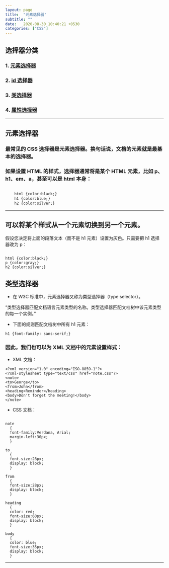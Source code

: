 ```yaml
---
layout: page
title:  "元素选择器"
subtitle: ""
date:   2020-08-30 10:40:21 +0530
categories: ["CSS"]
---
```

## 选择器分类

### 1. [元素选择器](https://kid0724.github.io/css/2020/08/30/%E5%85%83%E7%B4%A0%E9%80%89%E6%8B%A9%E5%99%A8.html)

### 2. [id 选择器](https://kid0724.github.io/css/2020/08/30/ID%E9%80%89%E6%8B%A9%E5%99%A8.html)

### 3. [类选择器](https://kid0724.github.io/css/2020/08/30/%E7%B1%BB%E9%80%89%E6%8B%A9%E5%99%A8.html)

### 4. [属性选择器](https://kid0724.github.io/css/2020/08/30/%E5%B1%9E%E6%80%A7%E9%80%89%E6%8B%A9%E5%99%A8.html)

---
## 元素选择器

### 最常见的 CSS 选择器是元素选择器。换句话说，文档的元素就是最基本的选择器。
### 如果设置 HTML 的样式，选择器通常将是某个 HTML 元素，比如 p、h1、em、a，甚至可以是 html 本身：

```html

    html {color:black;}
    h1 {color:blue;}
    h2 {color:silver;}

```

---

## 可以将某个样式从一个元素切换到另一个元素。

假设您决定将上面的段落文本（而不是 h1 元素）设置为灰色。只需要把 h1 选择器改为 p：

```

html {color:black;}
p {color:gray;}
h2 {color:silver;}

```


## 类型选择器

- 在 W3C 标准中，元素选择器又称为类型选择器（type selector）。

“类型选择器匹配文档语言元素类型的名称。类型选择器匹配文档树中该元素类型的每一个实例。”

- 下面的规则匹配文档树中所有 h1 元素：

``h1 {font-family: sans-serif;}``

### 因此，我们也可以为 XML 文档中的元素设置样式：

- XML 文档：

```
<?xml version="1.0" encoding="ISO-8859-1"?>
<?xml-stylesheet type="text/css" href="note.css"?>
<note>
<to>George</to>
<from>John</from>
<heading>Reminder</heading>
<body>Don't forget the meeting!</body>
</note>

```

- CSS 文档：

```

note
  {
  font-family:Verdana, Arial;
  margin-left:30px;
  }

to
  {
  font-size:28px;
  display: block;
  }

from
  {
  font-size:28px;
  display: block;
  }

heading
  {
  color: red;
  font-size:60px;
  display: block;
  }

body
  {
  color: blue;
  font-size:35px;
  display: block;
  }

```

---